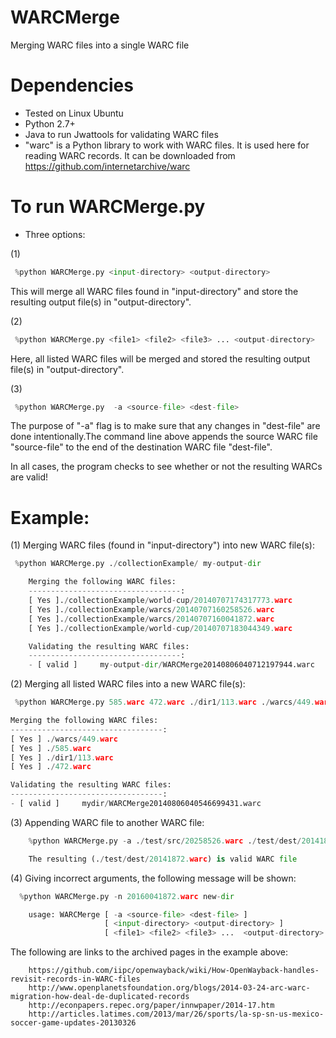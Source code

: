 WARCMerge
=========

Merging WARC files into a single WARC file 


Dependencies
==================
* Tested on Linux Ubuntu 
* Python 2.7+ 
* Java to run Jwattools for validating WARC files
* "warc" is a Python library to work with WARC files. It is used here for reading WARC records.
       It can be downloaded from https://github.com/internetarchive/warc

To run WARCMerge.py
=====================
* Three options:

(1)
```python
 %python WARCMerge.py <input-directory> <output-directory>
```

 This will merge all WARC files found in "input-directory" and store the resulting output file(s) in "output-directory".

(2)
```python
 %python WARCMerge.py <file1> <file2> <file3> ... <output-directory>
```

 Here, all listed WARC files will be merged and stored the resulting output file(s) in "output-directory". 

(3) 
```python
 %python WARCMerge.py  -a <source-file> <dest-file>
```

 The purpose of "-a" flag is to make sure that any changes in "dest-file" are done intentionally.The command line above appends the source WARC file "source-file" to the end of the destination WARC file "dest-file".
 
 In all cases, the program checks to see whether or not the resulting WARCs are valid! 

Example:
========

(1) Merging WARC files (found in "input-directory") into new WARC file(s):
```python
 %python WARCMerge.py ./collectionExample/ my-output-dir

	Merging the following WARC files: 
	----------------------------------: 
	[ Yes ]./collectionExample/world-cup/20140707174317773.warc
	[ Yes ]./collectionExample/warcs/20140707160258526.warc
	[ Yes ]./collectionExample/warcs/20140707160041872.warc
	[ Yes ]./collectionExample/world-cup/20140707183044349.warc

	Validating the resulting WARC files: 
	----------------------------------: 
	- [ valid ]     my-output-dir/WARCMerge20140806040712197944.warc
```	

(2) Merging all listed WARC files into a new WARC file(s):
```python
 %python WARCMerge.py 585.warc 472.warc ./dir1/113.warc ./warcs/449.warc mydir

Merging the following WARC files: 
----------------------------------: 
[ Yes ] ./warcs/449.warc
[ Yes ] ./585.warc
[ Yes ] ./dir1/113.warc
[ Yes ] ./472.warc

Validating the resulting WARC files: 
----------------------------------: 
- [ valid ]     mydir/WARCMerge20140806040546699431.warc
```

(3) Appending WARC file to another WARC file:

```python
	%python WARCMerge.py -a ./test/src/20258526.warc ./test/dest/20141872.warc

	The resulting (./test/dest/20141872.warc) is valid WARC file
```

(4) Giving incorrect arguments, the following message will be shown: 
```python
  %python WARCMerge.py -n 20160041872.warc new-dir

	usage: WARCMerge [ -a <source-file> <dest-file> ]
					 [ <input-directory> <output-directory> ]
					 [ <file1> <file2> <file3> ...  <output-directory> ] 
```


The following are links to the archived pages in the example above:
```	
	https://github.com/iipc/openwayback/wiki/How-OpenWayback-handles-revisit-records-in-WARC-files
	http://www.openplanetsfoundation.org/blogs/2014-03-24-arc-warc-migration-how-deal-de-duplicated-records
	http://econpapers.repec.org/paper/innwpaper/2014-17.htm
	http://articles.latimes.com/2013/mar/26/sports/la-sp-sn-us-mexico-soccer-game-updates-20130326	
```	
